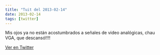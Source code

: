 ```yaml
---
title: "Tuit del 2013-02-14"
date: 2013-02-14
tags: [twitter]
---
```


Mis ojos ya no están acostumbrados a señales de video analógicas, chau VGA, que descansó!!!!



[Ver en Twitter](https://twitter.com/i/web/status/302030141461233664)
